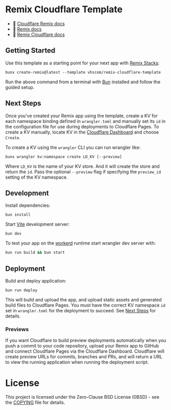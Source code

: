 # Remix Cloudflare Template

- 📖 [Cloudflare Remix docs](https://developers.cloudflare.com/pages/framework-guides/deploy-a-remix-site/)
- 📖 [Remix docs](https://remix.run/docs)
- 📖 [Remix Cloudflare docs](https://remix.run/guides/vite#cloudflare)

## Getting Started

Use this template as a starting point for your next app with [Remix Stacks](https://remix.run/stacks):

```shell
bunx create-remix@latest --template vhscom/remix-cloudflare-template
```

Run the above command from a terminal with [Bun](https://bun.sh/) installed and follow the guided setup.

## Next Steps

Once you've created your Remix app using the template, create a KV for each namespace binding defined in `wrangler.toml` and manually set its `id` in the configuration file for use during deployments to Cloudflare Pages. To create a KV manually, locate KV in the [Cloudflare Dashboard](https://dash.cloudflare.com/) and choose `Create`.

To create a KV using the `wrangler` CLI you can run wrangler like:

```shell
bunx wrangler kv:namespace create LD_KV [--preview]
```

Where `LD_KV` is the name of your KV store. And it will create the store and return the `id`. Pass the optional `--preview` flag if specifying the `preview_id` setting of the KV namespace.

## Development

Install dependencies:

```shell
bun install
```

Start [Vite](https://vite.dev/) development server:

```shell
bun dev
```

To test your app on the [workerd](https://github.com/cloudflare/workerd) runtime start wrangler dev
server with:

```sh
bun run build && bun start
```

## Deployment

Build and deploy application:

```shell
bun run deploy
```

This will build and upload the app, and upload static assets and generated build files to Cloudflare Pages. You must have the correct KV namespace `id` set in `wrangler.toml` for the deployment to succeed. See [Next Steps](#next-steps) for details.

### Previews

If you want Cloudflare to build preview deployments automatically when you push a commit to your code repository, upload your Remix app to GitHub and connect Cloudflare Pages via the Cloudflare Dashboard. Cloudflare will create preview URLs for commits, branches and PRs, and will return a URL to view the running application when running the deployment script.

# License

This project is licensed under the Zero-Clause BSD License (0BSD) - see the [COPYING](COPYING) file for details.
